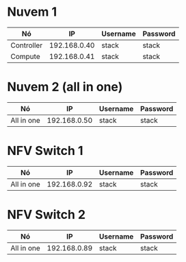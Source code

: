 # Nuvem 1

| Nó         | IP           | Username | Password |
| ---------- | ------------ | -------- | -------- |
| Controller | 192.168.0.40 | stack    | stack    |
| Compute    | 192.168.0.41 | stack    | stack    |

# Nuvem 2 (all in one)

| Nó         | IP           | Username | Password |
| ---------- | ------------ | -------- | -------- |
| All in one | 192.168.0.50 | stack    | stack    |

# NFV Switch 1

| Nó         | IP           | Username | Password |
| ---------- | ------------ | -------- | -------- |
| All in one | 192.168.0.92 | stack    | stack    |

# NFV Switch 2

| Nó         | IP           | Username | Password |
| ---------- | ------------ | -------- | -------- |
| All in one | 192.168.0.89 | stack    | stack    |